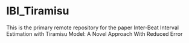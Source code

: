 # IBI_Tiramisu

This is the primary remote repository for the paper Inter-Beat Interval Estimation with Tiramisu Model: A Novel Approach With Reduced Error   


